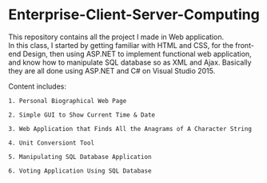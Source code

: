 # Enterprise-Client-Server-Computing
This repository contains all the project I made in Web application.  
In this class,  I started by getting familiar with HTML and CSS, for the front-end Design, then using ASP.NET to implement functional web application, and know how to manipulate SQL database so as XML and Ajax.
Basically they are all done using ASP.NET and C# on Visual Studio 2015.  
  
Content includes:  


    1. Personal Biographical Web Page
      
    2. Simple GUI to Show Current Time & Date
      
    3. Web Application that Finds All the Anagrams of A Character String
      
    4. Unit Conversiont Tool 
      
    5. Manipulating SQL Database Application
      
    6. Voting Application Using SQL Database
      
    
